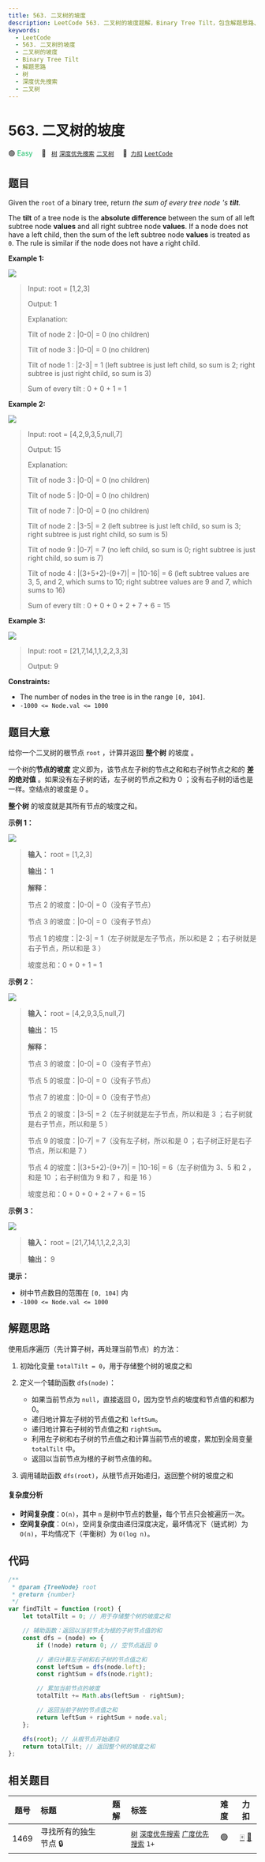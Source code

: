 ```yaml
---
title: 563. 二叉树的坡度
description: LeetCode 563. 二叉树的坡度题解，Binary Tree Tilt，包含解题思路、复杂度分析以及完整的 JavaScript 代码实现。
keywords:
  - LeetCode
  - 563. 二叉树的坡度
  - 二叉树的坡度
  - Binary Tree Tilt
  - 解题思路
  - 树
  - 深度优先搜索
  - 二叉树
---
```


# 563. 二叉树的坡度

🟢 <font color=#15bd66>Easy</font>&emsp; 🔖&ensp; [`树`](/tag/tree.md) [`深度优先搜索`](/tag/depth-first-search.md) [`二叉树`](/tag/binary-tree.md)&emsp; 🔗&ensp;[`力扣`](https://leetcode.cn/problems/binary-tree-tilt) [`LeetCode`](https://leetcode.com/problems/binary-tree-tilt)

## 题目

Given the `root` of a binary tree, return _the sum of every tree node 's
**tilt**._

The **tilt** of a tree node is the **absolute difference** between the sum of
all left subtree node **values** and all right subtree node **values**. If a
node does not have a left child, then the sum of the left subtree node
**values** is treated as `0`. The rule is similar if the node does not have a
right child.

**Example 1:**

![](https://assets.leetcode.com/uploads/2020/10/20/tilt1.jpg)

> Input: root = [1,2,3]
>
> Output: 1
>
> Explanation:
>
> Tilt of node 2 : |0-0| = 0 (no children)
>
> Tilt of node 3 : |0-0| = 0 (no children)
>
> Tilt of node 1 : |2-3| = 1 (left subtree is just left child, so sum is 2; right subtree is just right child, so sum is 3)
>
> Sum of every tilt : 0 + 0 + 1 = 1

**Example 2:**

![](https://assets.leetcode.com/uploads/2020/10/20/tilt2.jpg)

> Input: root = [4,2,9,3,5,null,7]
>
> Output: 15
>
> Explanation:
>
> Tilt of node 3 : |0-0| = 0 (no children)
>
> Tilt of node 5 : |0-0| = 0 (no children)
>
> Tilt of node 7 : |0-0| = 0 (no children)
>
> Tilt of node 2 : |3-5| = 2 (left subtree is just left child, so sum is 3; right subtree is just right child, so sum is 5)
>
> Tilt of node 9 : |0-7| = 7 (no left child, so sum is 0; right subtree is just right child, so sum is 7)
>
> Tilt of node 4 : |(3+5+2)-(9+7)| = |10-16| = 6 (left subtree values are 3, 5, and 2, which sums to 10; right subtree values are 9 and 7, which sums to 16)
>
> Sum of every tilt : 0 + 0 + 0 + 2 + 7 + 6 = 15

**Example 3:**

![](https://assets.leetcode.com/uploads/2020/10/20/tilt3.jpg)

> Input: root = [21,7,14,1,1,2,2,3,3]
>
> Output: 9

**Constraints:**

- The number of nodes in the tree is in the range `[0, 104]`.
- `-1000 <= Node.val <= 1000`

## 题目大意

给你一个二叉树的根节点 `root` ，计算并返回 **整个树** 的坡度 。

一个树的**节点的坡度** 定义即为，该节点左子树的节点之和和右子树节点之和的 **差的绝对值** 。如果没有左子树的话，左子树的节点之和为 0
；没有右子树的话也是一样。空结点的坡度是 0 。

**整个树** 的坡度就是其所有节点的坡度之和。

**示例 1：**

![](https://assets.leetcode.com/uploads/2020/10/20/tilt1.jpg)

> **输入：** root = [1,2,3]
>
> **输出：** 1
>
> **解释：**
>
> 节点 2 的坡度：|0-0| = 0（没有子节点）
>
> 节点 3 的坡度：|0-0| = 0（没有子节点）
>
> 节点 1 的坡度：|2-3| = 1（左子树就是左子节点，所以和是 2 ；右子树就是右子节点，所以和是 3 ）
>
> 坡度总和：0 + 0 + 1 = 1

**示例 2：**

![](https://assets.leetcode.com/uploads/2020/10/20/tilt2.jpg)

> **输入：** root = [4,2,9,3,5,null,7]
>
> **输出：** 15
>
> **解释：**
>
> 节点 3 的坡度：|0-0| = 0（没有子节点）
>
> 节点 5 的坡度：|0-0| = 0（没有子节点）
>
> 节点 7 的坡度：|0-0| = 0（没有子节点）
>
> 节点 2 的坡度：|3-5| = 2（左子树就是左子节点，所以和是 3 ；右子树就是右子节点，所以和是 5 ）
>
> 节点 9 的坡度：|0-7| = 7（没有左子树，所以和是 0 ；右子树正好是右子节点，所以和是 7 ）
>
> 节点 4 的坡度：|(3+5+2)-(9+7)| = |10-16| = 6（左子树值为 3、5 和 2 ，和是 10 ；右子树值为 9 和 7 ，和是 16 ）
>
> 坡度总和：0 + 0 + 0 + 2 + 7 + 6 = 15

**示例 3：**

![](https://assets.leetcode.com/uploads/2020/10/20/tilt3.jpg)

> **输入：** root = [21,7,14,1,1,2,2,3,3]
>
> **输出：** 9

**提示：**

- 树中节点数目的范围在 `[0, 104]` 内
- `-1000 <= Node.val <= 1000`

## 解题思路

使用后序遍历（先计算子树，再处理当前节点）的方法：

1. 初始化变量 `totalTilt = 0`，用于存储整个树的坡度之和
2. 定义一个辅助函数 `dfs(node)`：

   - 如果当前节点为 `null`，直接返回 0，因为空节点的坡度和节点值的和都为 0。
   - 递归地计算左子树的节点值之和 `leftSum`。
   - 递归地计算右子树的节点值之和 `rightSum`。
   - 利用左子树和右子树的节点值之和计算当前节点的坡度，累加到全局变量 `totalTilt` 中。
   - 返回以当前节点为根的子树节点值的和。

3. 调用辅助函数 `dfs(root)`，从根节点开始递归，返回整个树的坡度之和

#### 复杂度分析

- **时间复杂度**：`O(n)`，其中 `n` 是树中节点的数量，每个节点只会被遍历一次。
- **空间复杂度**：`O(n)`，空间复杂度由递归深度决定，最坏情况下（链式树）为 `O(n)`，平均情况下（平衡树）为 `O(log n)`。

## 代码

```javascript
/**
 * @param {TreeNode} root
 * @return {number}
 */
var findTilt = function (root) {
	let totalTilt = 0; // 用于存储整个树的坡度之和

	// 辅助函数：返回以当前节点为根的子树节点值的和
	const dfs = (node) => {
		if (!node) return 0; // 空节点返回 0

		// 递归计算左子树和右子树的节点值之和
		const leftSum = dfs(node.left);
		const rightSum = dfs(node.right);

		// 累加当前节点的坡度
		totalTilt += Math.abs(leftSum - rightSum);

		// 返回当前子树的节点值之和
		return leftSum + rightSum + node.val;
	};

	dfs(root); // 从根节点开始递归
	return totalTilt; // 返回整个树的坡度之和
};
```

## 相关题目

<!-- prettier-ignore -->
| 题号 | 标题 | 题解 | 标签 | 难度 | 力扣 |
| :------: | :------ | :------: | :------ | :------: | :------: |
| 1469 | 寻找所有的独生节点 🔒 |  |  [`树`](/tag/tree.md) [`深度优先搜索`](/tag/depth-first-search.md) [`广度优先搜索`](/tag/breadth-first-search.md) `1+` | 🟢 | [🀄️](https://leetcode.cn/problems/find-all-the-lonely-nodes) [🔗](https://leetcode.com/problems/find-all-the-lonely-nodes) |